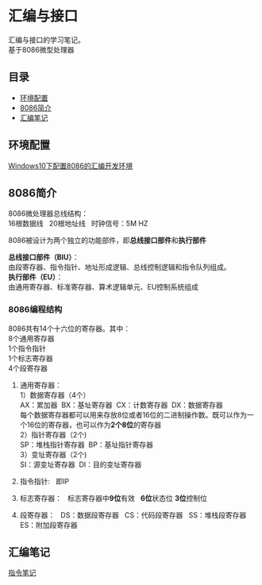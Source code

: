 # 汇编与接口
汇编与接口的学习笔记。  
基于8086微型处理器
## 目录
* [环境配置](#环境配置)
* [8086简介](#8086简介)
* [汇编笔记](#汇编笔记)
## 环境配置
[Windows10下配置8086的汇编开发环境](http://blog.csdn.net/doniexun/article/details/45438457)

## 8086简介
8086微处理器总线结构：  
16根数据线  
20根地址线  
时钟信号：5M HZ

8086被设计为两个独立的功能部件，即**总线接口部件**和**执行部件**  

**总线接口部件（BIU）**：  
由段寄存器、指令指针、地址形成逻辑、总线控制逻辑和指令队列组成。  
**执行部件（EU）**：  
由通用寄存器、标准寄存器、算术逻辑单元、EU控制系统组成

### 8086编程结构
8086共有14个十六位的寄存器。其中：  
8个通用寄存器  
1个指令指针  
1个标志寄存器  
4个段寄存器  

1. 通用寄存器：  
1）数据寄存器（4个）  
AX：累加器  BX：基址寄存器  CX：计数寄存器  DX：数据寄存器  
每个数据寄存器都可以用来存放8位或者16位的二进制操作数。既可以作为一个16位的寄存器，也可以作为**2个8位**的寄存器  
2）指针寄存器（2个)  
SP：堆栈指针寄存器  BP：基址指针寄存器  
3）变址寄存器（2个)  
SI：源变址寄存器  DI：目的变址寄存器  

2. 指令指针:  
即IP

3. 标志寄存器：  
标志寄存器中**9位**有效  
**6位**状态位
**3位**控制位

4. 段寄存器：  
DS：数据段寄存器  
CS：代码段寄存器  
SS：堆栈段寄存器  
ES：附加段寄存器  

## 汇编笔记
[指令笔记](./instruction/instruction.md)
